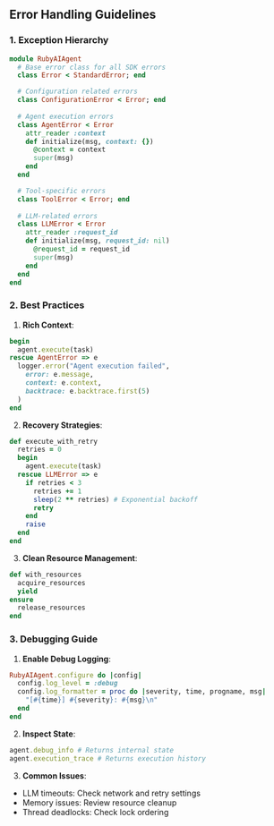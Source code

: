 ## Error Handling Guidelines

### 1. Exception Hierarchy

```ruby
module RubyAIAgent
  # Base error class for all SDK errors
  class Error < StandardError; end

  # Configuration related errors
  class ConfigurationError < Error; end
  
  # Agent execution errors  
  class AgentError < Error
    attr_reader :context
    def initialize(msg, context: {})
      @context = context
      super(msg)
    end
  end

  # Tool-specific errors
  class ToolError < Error; end
  
  # LLM-related errors 
  class LLMError < Error
    attr_reader :request_id
    def initialize(msg, request_id: nil)
      @request_id = request_id
      super(msg)
    end
  end
end
```

### 2. Best Practices

1. **Rich Context**:
```ruby
begin
  agent.execute(task)
rescue AgentError => e
  logger.error("Agent execution failed", 
    error: e.message,
    context: e.context,
    backtrace: e.backtrace.first(5)
  )
end
```

2. **Recovery Strategies**:
```ruby
def execute_with_retry
  retries = 0
  begin
    agent.execute(task)
  rescue LLMError => e
    if retries < 3
      retries += 1
      sleep(2 ** retries) # Exponential backoff
      retry 
    end
    raise
  end
end
```

3. **Clean Resource Management**:
```ruby
def with_resources
  acquire_resources
  yield
ensure 
  release_resources
end
```

### 3. Debugging Guide

1. **Enable Debug Logging**:
```ruby
RubyAIAgent.configure do |config|
  config.log_level = :debug
  config.log_formatter = proc do |severity, time, progname, msg|
    "[#{time}] #{severity}: #{msg}\n"
  end
end
```

2. **Inspect State**:
```ruby
agent.debug_info # Returns internal state
agent.execution_trace # Returns execution history
```

3. **Common Issues**:
- LLM timeouts: Check network and retry settings
- Memory issues: Review resource cleanup
- Thread deadlocks: Check lock ordering